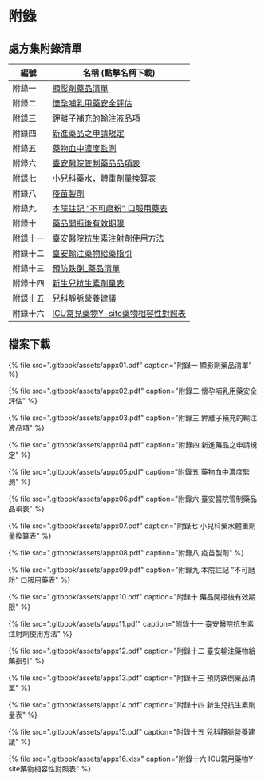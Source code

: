# 附錄

## 處方集附錄清單

| 編號     | 名稱 (點擊名稱下載)                                                                                                 |
| -------- | ---------------------------------------------------------------------------------------------------- |
| 附錄一   | [顯影劑藥品清單](https://github.com/shin13/formulary-gitbook/raw/master/.gitbook/assets/appx01.pdf)  |
| 附錄二   | [懷孕哺乳用藥安全評估](https://github.com/shin13/formulary-gitbook/raw/master/.gitbook/assets/appx02.pdf)                                                                                 |
| 附錄三   | [鉀離子補充的輸注液品項](https://github.com/shin13/formulary-gitbook/raw/master/.gitbook/assets/appx03.pdf)                                                                               |
| 附錄四   | [新進藥品之申請規定](https://github.com/shin13/formulary-gitbook/raw/master/.gitbook/assets/appx04.pdf)                                                                                   |
| 附錄五   | [藥物血中濃度監測](https://github.com/shin13/formulary-gitbook/raw/master/.gitbook/assets/appx05.pdf)                                                                                     |
| 附錄六   | [臺安醫院管制藥品品項表](https://github.com/shin13/formulary-gitbook/raw/master/.gitbook/assets/appx06.pdf)                                                                               |
| 附錄七   | [小兒科藥水，體重劑量換算表](https://github.com/shin13/formulary-gitbook/raw/master/.gitbook/assets/appx07.pdf)                                                                           |
| 附錄八   | [疫苗製劑](https://github.com/shin13/formulary-gitbook/raw/master/.gitbook/assets/appx08.pdf)                                                                                             |
| 附錄九   | [本院註記 ”不可磨粉” 口服用藥表](https://github.com/shin13/formulary-gitbook/raw/master/.gitbook/assets/appx09.pdf)                                                                       |
| 附錄十   | [藥品開瓶後有效期限](https://github.com/shin13/formulary-gitbook/raw/master/.gitbook/assets/appx10.pdf)                                                                                   |
| 附錄十一 | [臺安醫院抗生素注射劑使用方法](https://github.com/shin13/formulary-gitbook/raw/master/.gitbook/assets/appx11.pdf)                                                                         |
| 附錄十二 | [臺安輸注藥物給藥指引](https://github.com/shin13/formulary-gitbook/raw/master/.gitbook/assets/appx12.pdf)                                                                                 |
| 附錄十三 | [預防跌倒_藥品清單](https://github.com/shin13/formulary-gitbook/raw/master/.gitbook/assets/appx13.pdf)                                                                                    |
| 附錄十四 | [新生兒抗生素劑量表](https://github.com/shin13/formulary-gitbook/raw/master/.gitbook/assets/appx14.pdf)                                                                                   |
| 附錄十五 | [兒科靜脈營養建議](https://github.com/shin13/formulary-gitbook/raw/master/.gitbook/assets/appx15.pdf)                                                                                     |
| 附錄十六 | [ICU常見藥物Y-site藥物相容性對照表](https://github.com/shin13/formulary-gitbook/raw/master/.gitbook/assets/appx16.xlsx)                                                                   |


## 檔案下載

{% file src=".gitbook/assets/appx01.pdf" caption="附錄一 顯影劑藥品清單" %}

{% file src=".gitbook/assets/appx02.pdf" caption="附錄二 懷孕哺乳用藥安全評估" %}

{% file src=".gitbook/assets/appx03.pdf" caption="附錄三 鉀離子補充的輸注液品項" %}

{% file src=".gitbook/assets/appx04.pdf" caption="附錄四 新進藥品之申請規定" %}

{% file src=".gitbook/assets/appx05.pdf" caption="附錄五 藥物血中濃度監測" %}

{% file src=".gitbook/assets/appx06.pdf" caption="附錄六 臺安醫院管制藥品品項表" %}

{% file src=".gitbook/assets/appx07.pdf" caption="附錄七 小兒科藥水體重劑量換算表" %}

{% file src=".gitbook/assets/appx08.pdf" caption="附錄八 疫苗製劑" %}

{% file src=".gitbook/assets/appx09.pdf" caption="附錄九 本院註記 ”不可磨粉” 口服用藥表" %}

{% file src=".gitbook/assets/appx10.pdf" caption="附錄十 藥品開瓶後有效期限" %}

{% file src=".gitbook/assets/appx11.pdf" caption="附錄十一 臺安醫院抗生素注射劑使用方法" %}

{% file src=".gitbook/assets/appx12.pdf" caption="附錄十二 臺安輸注藥物給藥指引" %}

{% file src=".gitbook/assets/appx13.pdf" caption="附錄十三 預防跌倒藥品清單" %}

{% file src=".gitbook/assets/appx14.pdf" caption="附錄十四 新生兒抗生素劑量表" %}

{% file src=".gitbook/assets/appx15.pdf" caption="附錄十五 兒科靜脈營養建議" %}

{% file src=".gitbook/assets/appx16.xlsx" caption="附錄十六 ICU常用藥物Y-site藥物相容性對照表" %}

